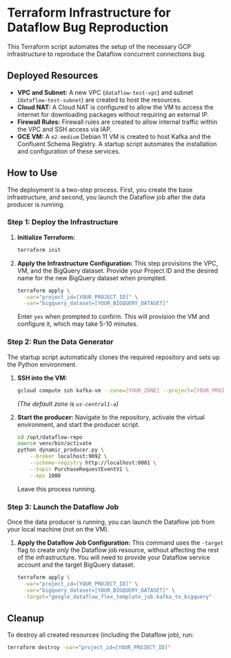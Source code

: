 # Terraform Infrastructure for Dataflow Bug Reproduction

This Terraform script automates the setup of the necessary GCP infrastructure to reproduce the Dataflow concurrent connections bug.

## Deployed Resources

*   **VPC and Subnet:** A new VPC (`dataflow-test-vpc`) and subnet (`dataflow-test-subnet`) are created to host the resources.
*   **Cloud NAT:** A Cloud NAT is configured to allow the VM to access the internet for downloading packages without requiring an external IP.
*   **Firewall Rules:** Firewall rules are created to allow internal traffic within the VPC and SSH access via IAP.
*   **GCE VM:** A `e2-medium` Debian 11 VM is created to host Kafka and the Confluent Schema Registry. A startup script automates the installation and configuration of these services.

## How to Use

The deployment is a two-step process. First, you create the base infrastructure, and second, you launch the Dataflow job after the data producer is running.

### Step 1: Deploy the Infrastructure

1.  **Initialize Terraform:**
    ```bash
    terraform init
    ```

2.  **Apply the Infrastructure Configuration:**
    This step provisions the VPC, VM, and the BigQuery dataset. Provide your Project ID and the desired name for the new BigQuery dataset when prompted.
    ```bash
    terraform apply \
      -var="project_id=[YOUR_PROJECT_ID]" \
      -var="bigquery_dataset=[YOUR_BIGQUERY_DATASET]"
    ```
    Enter `yes` when prompted to confirm. This will provision the VM and configure it, which may take 5-10 minutes.

### Step 2: Run the Data Generator

The startup script automatically clones the required repository and sets up the Python environment.

1.  **SSH into the VM:**
    ```bash
    gcloud compute ssh kafka-vm --zone=[YOUR_ZONE] --project=[YOUR_PROJECT_ID]
    ```
    *(The default zone is `us-central1-a`)*

2.  **Start the producer:**
    Navigate to the repository, activate the virtual environment, and start the producer script.
    ```bash
    cd /opt/dataflow-repo
    source venv/bin/activate
    python dynamic_producer.py \
        --broker localhost:9092 \
        --schema-registry http://localhost:8081 \
        --topic PurchaseRequestEventV1 \
        --eps 1000
    ```
    Leave this process running.

### Step 3: Launch the Dataflow Job

Once the data producer is running, you can launch the Dataflow job from your local machine (not on the VM).

1.  **Apply the Dataflow Job Configuration:**
    This command uses the `-target` flag to create *only* the Dataflow job resource, without affecting the rest of the infrastructure. You will need to provide your Dataflow service account and the target BigQuery dataset.
    ```bash
    terraform apply \
      -var="project_id=[YOUR_PROJECT_ID]" \
      -var="bigquery_dataset=[YOUR_BIGQUERY_DATASET]" \
      -target="google_dataflow_flex_template_job.kafka_to_bigquery"
    ```

## Cleanup

To destroy all created resources (including the Dataflow job), run:
```bash
terraform destroy -var="project_id=[YOUR_PROJECT_ID]"
```
